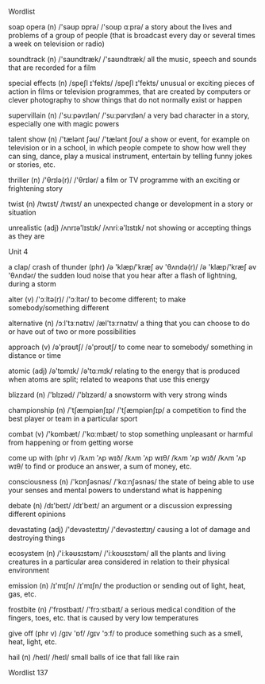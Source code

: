 Wordlist

soap opera (n) /'səʊp ɒprə/ /'soʊp ɑːprə/ a story about the lives and problems of a group of people (that is broadcast every day or several times a week on television or radio)

soundtrack (n) /'saʊndtræk/ /'saʊndtræk/ all the music, speech and sounds that are recorded for a film

special effects (n) /speʃl ɪ'fekts/ /speʃl ɪ'fekts/ unusual or exciting pieces of action in films or television programmes, that are created by computers or clever photography to show things that do not normally exist or happen

supervillain (n) /'suːpəvɪlən/ /'suːpərvɪlən/ a very bad character in a story, especially one with magic powers

talent show (n) /'tælənt ʃəʊ/ /'tælənt ʃoʊ/ a show or event, for example on television or in a school, in which people compete to show how well they can sing, dance, play a musical instrument, entertain by telling funny jokes or stories, etc.

thriller (n) /'θrɪlə(r)/ /'θrɪlər/ a film or TV programme with an exciting or frightening story

twist (n) /twɪst/ /twɪst/ an unexpected change or development in a story or situation

unrealistic (adj) /ʌnrɪə'lɪstɪk/ /ʌnriːə'lɪstɪk/ not showing or accepting things as they are

Unit 4

a clap/ crash of thunder (phr) /ə 'klæp/'kræʃ əv 'θʌndə(r)/ /ə 'klæp/'kræʃ əv 'θʌndər/ the sudden loud noise that you hear after a flash of lightning, during a storm

alter (v) /'ɔːltə(r)/ /'ɔːltər/ to become different; to make somebody/something different

alternative (n) /ɔːl'tɜːnətɪv/ /æl'tɜːrnətɪv/ a thing that you can choose to do or have out of two or more possibilities

approach (v) /ə'prəʊtʃ/ /ə'proʊtʃ/ to come near to somebody/ something in distance or time

atomic (adj) /ə'tɒmɪk/ /ə'tɑːmɪk/ relating to the energy that is produced when atoms are split; related to weapons that use this energy

blizzard (n) /'blɪzəd/ /'blɪzərd/ a snowstorm with very strong winds

championship (n) /'tʃæmpiənʃɪp/ /'tʃæmpiənʃɪp/ a competition to find the best player or team in a particular sport

combat (v) /'kɒmbæt/ /'kɑːmbæt/ to stop something unpleasant or harmful from happening or from getting worse

come up with (phr v) /kʌm 'ʌp wɪð/ /kʌm 'ʌp wɪθ/ /kʌm 'ʌp wɪð/ /kʌm 'ʌp wɪθ/ to find or produce an answer, a sum of money, etc.

consciousness (n) /'kɒnʃəsnəs/ /'kɑːnʃəsnəs/ the state of being able to use your senses and mental powers to understand what is happening

debate (n) /dɪ'beɪt/ /dɪ'beɪt/ an argument or a discussion expressing different opinions

devastating (adj) /'devəsteɪtɪŋ/ /'devəsteɪtɪŋ/ causing a lot of damage and destroying things

ecosystem (n) /'iːkəʊsɪstəm/ /'iːkoʊsɪstəm/ all the plants and living creatures in a particular area considered in relation to their physical environment

emission (n) /ɪ'mɪʃn/ /ɪ'mɪʃn/ the production or sending out of light, heat, gas, etc.

frostbite (n) /'frɒstbaɪt/ /'frɔːstbaɪt/ a serious medical condition of the fingers, toes, etc. that is caused by very low temperatures

give off (phr v) /gɪv 'ɒf/ /gɪv 'ɔːf/ to produce something such as a smell, heat, light, etc.

hail (n) /heɪl/ /heɪl/ small balls of ice that fall like rain

Wordlist 137